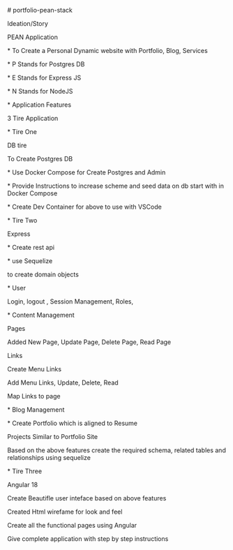 \# portfolio-pean-stack

Ideation/Story

PEAN Application

\* To Create a Personal Dynamic website with Portfolio, Blog, Services

\* P Stands for Postgres DB

\* E Stands for Express JS

\* N Stands for NodeJS

\* Application Features

3 Tire Application

\* Tire One

DB tire

To Create Postgres DB

\* Use Docker Compose for Create Postgres and Admin

\* Provide Instructions to increase scheme and seed data on db start with in Docker Compose

\* Create Dev Container for above to use with VSCode

\* Tire Two

Express

\* Create rest api

\* use Sequelize

to create domain objects

\* User

Login, logout , Session Management, Roles,

\* Content Management

Pages

Added New Page, Update Page, Delete Page, Read Page

Links

Create Menu Links

Add Menu Links, Update, Delete, Read

Map Links to page

\* Blog Management

\* Create Portfolio which is aligned to Resume

Projects Similar to Portfolio Site

Based on the above features create the required schema, related tables and relationships using sequelize

\* Tire Three

Angular 18

Create Beautifle user inteface based on above features

Created Html wirefame for look and feel

Create all the functional pages using Angular

Give complete application with step by step instructions
